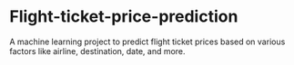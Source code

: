 # Flight-ticket-price-prediction
A machine learning project to predict flight ticket prices based on various factors like airline, destination, date, and more.
